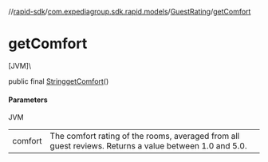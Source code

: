 //[rapid-sdk](../../../index.md)/[com.expediagroup.sdk.rapid.models](../index.md)/[GuestRating](index.md)/[getComfort](get-comfort.md)

# getComfort

[JVM]\

public final [String](https://docs.oracle.com/javase/8/docs/api/java/lang/String.html)[getComfort](get-comfort.md)()

#### Parameters

JVM

| | |
|---|---|
| comfort | The comfort rating of the rooms, averaged from all guest reviews. Returns a value between 1.0 and 5.0. |
